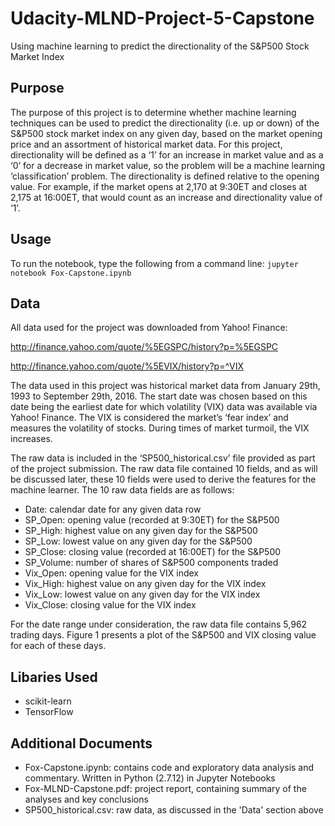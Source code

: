 # Udacity-MLND-Project-5-Capstone
Using machine learning to predict the directionality of the S&amp;P500 Stock Market Index

## Purpose
The purpose of this project is to determine whether machine learning techniques can be used to predict the directionality (i.e. up or down) of the S&P500 stock market index on any given day, based on the market opening price and an assortment of historical market data. For this project, directionality will be defined as a ‘1’ for an increase in market value and as a ‘0’ for a decrease in market value, so the problem will be a machine learning ‘classification’ problem. The directionality is defined relative to the opening value. For example, if the market opens at 2,170 at 9:30ET and closes at 2,175 at 16:00ET, that would count as an increase and directionality value of ‘1’.

## Usage
To run the notebook, type the following from a command line: 
`jupyter notebook Fox-Capstone.ipynb`

## Data
All data used for the project was downloaded from Yahoo! Finance:

http://finance.yahoo.com/quote/%5EGSPC/history?p=%5EGSPC

http://finance.yahoo.com/quote/%5EVIX/history?p=^VIX

The data used in this project was historical market data from January 29th, 1993 to September 29th, 2016. The start date was chosen based on this date being the earliest date for which volatility (VIX) data was available via Yahoo! Finance. The VIX is considered the market’s ‘fear index’ and measures the volatility of stocks. During times of market turmoil, the VIX increases.

The raw data is included in the ‘SP500_historical.csv’ file provided as part of the project submission. The raw data file contained 10 fields, and as will be discussed later, these 10 fields were used to derive the features for the machine learner. The 10 raw data fields are as follows:

* Date:			calendar date for any given data row
* SP_Open:		opening value (recorded at 9:30ET) for the S&P500
* SP_High:		highest value on any given day for the S&P500
* SP_Low:		lowest value on any given day for the S&P500
* SP_Close:		closing value (recorded at 16:00ET) for the S&P500
* SP_Volume:		number of shares of S&P500 components traded
* Vix_Open:		opening value for the VIX index
* Vix_High:		highest value on any given day for the VIX index
* Vix_Low:		lowest value on any given day for the VIX index
* Vix_Close:		closing value for the VIX index

For the date range under consideration, the raw data file contains 5,962 trading days. Figure 1 presents a plot of the S&P500 and VIX closing value for each of these days.

## Libaries Used
* scikit-learn
* TensorFlow

## Additional Documents
* Fox-Capstone.ipynb: contains code and exploratory data analysis and commentary. Written in Python (2.7.12) in Jupyter Notebooks
* Fox-MLND-Capstone.pdf: project report, containing summary of the analyses and key conclusions
* SP500_historical.csv: raw data, as discussed in the 'Data' section above
